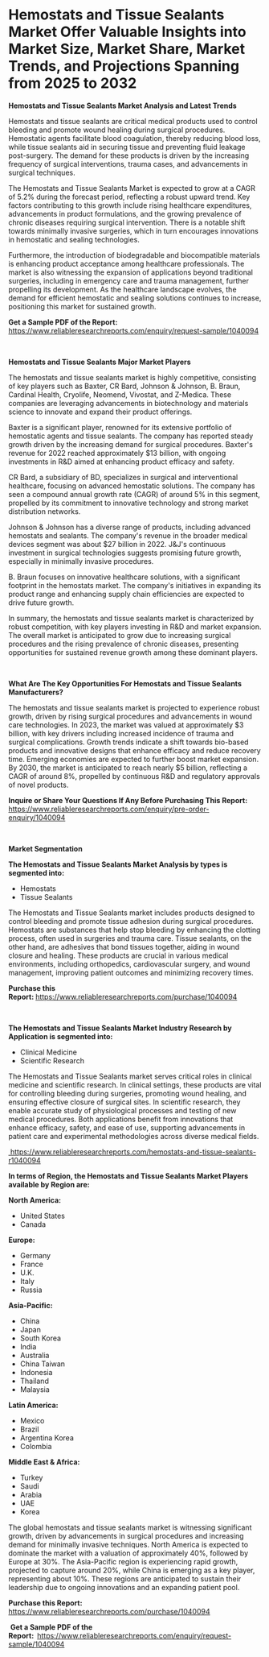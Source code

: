 <p><h1>Hemostats and Tissue Sealants Market Offer Valuable Insights into Market Size, Market Share, Market Trends, and Projections Spanning from 2025 to 2032</h1></p><p><strong>Hemostats and Tissue Sealants Market Analysis and Latest Trends</strong></p>
<p><p>Hemostats and tissue sealants are critical medical products used to control bleeding and promote wound healing during surgical procedures. Hemostatic agents facilitate blood coagulation, thereby reducing blood loss, while tissue sealants aid in securing tissue and preventing fluid leakage post-surgery. The demand for these products is driven by the increasing frequency of surgical interventions, trauma cases, and advancements in surgical techniques.</p><p>The Hemostats and Tissue Sealants Market is expected to grow at a CAGR of 5.2% during the forecast period, reflecting a robust upward trend. Key factors contributing to this growth include rising healthcare expenditures, advancements in product formulations, and the growing prevalence of chronic diseases requiring surgical intervention. There is a notable shift towards minimally invasive surgeries, which in turn encourages innovations in hemostatic and sealing technologies. </p><p>Furthermore, the introduction of biodegradable and biocompatible materials is enhancing product acceptance among healthcare professionals. The market is also witnessing the expansion of applications beyond traditional surgeries, including in emergency care and trauma management, further propelling its development. As the healthcare landscape evolves, the demand for efficient hemostatic and sealing solutions continues to increase, positioning this market for sustained growth.</p></p>
<p><strong>Get a Sample PDF of the Report:&nbsp;</strong> <a href="https://www.reliableresearchreports.com/enquiry/request-sample/1040094?utm_campaign=2030&utm_medium=2&utm_source=Github&utm_content=ia&utm_term=13042025&utm_id=hemostats-and-tissue-sealants">https://www.reliableresearchreports.com/enquiry/request-sample/1040094</a></p>
<p>&nbsp;</p>
<p><strong>Hemostats and Tissue Sealants Major Market Players</strong></p>
<p><p>The hemostats and tissue sealants market is highly competitive, consisting of key players such as Baxter, CR Bard, Johnson & Johnson, B. Braun, Cardinal Health, Cryolife, Neomend, Vivostat, and Z-Medica. These companies are leveraging advancements in biotechnology and materials science to innovate and expand their product offerings.</p><p>Baxter is a significant player, renowned for its extensive portfolio of hemostatic agents and tissue sealants. The company has reported steady growth driven by the increasing demand for surgical procedures. Baxter's revenue for 2022 reached approximately $13 billion, with ongoing investments in R&D aimed at enhancing product efficacy and safety.</p><p>CR Bard, a subsidiary of BD, specializes in surgical and interventional healthcare, focusing on advanced hemostatic solutions. The company has seen a compound annual growth rate (CAGR) of around 5% in this segment, propelled by its commitment to innovative technology and strong market distribution networks.</p><p>Johnson & Johnson has a diverse range of products, including advanced hemostats and sealants. The company's revenue in the broader medical devices segment was about $27 billion in 2022. J&J's continuous investment in surgical technologies suggests promising future growth, especially in minimally invasive procedures.</p><p>B. Braun focuses on innovative healthcare solutions, with a significant footprint in the hemostats market. The company's initiatives in expanding its product range and enhancing supply chain efficiencies are expected to drive future growth.</p><p>In summary, the hemostats and tissue sealants market is characterized by robust competition, with key players investing in R&D and market expansion. The overall market is anticipated to grow due to increasing surgical procedures and the rising prevalence of chronic diseases, presenting opportunities for sustained revenue growth among these dominant players.</p></p>
<p>&nbsp;</p>
<p><strong>What Are The Key Opportunities For Hemostats and Tissue Sealants Manufacturers?</strong></p>
<p><p>The hemostats and tissue sealants market is projected to experience robust growth, driven by rising surgical procedures and advancements in wound care technologies. In 2023, the market was valued at approximately $3 billion, with key drivers including increased incidence of trauma and surgical complications. Growth trends indicate a shift towards bio-based products and innovative designs that enhance efficacy and reduce recovery time. Emerging economies are expected to further boost market expansion. By 2030, the market is anticipated to reach nearly $5 billion, reflecting a CAGR of around 8%, propelled by continuous R&D and regulatory approvals of novel products.</p></p>
<p><strong>Inquire or Share Your Questions If Any Before Purchasing This Report:</strong> <a href="https://www.reliableresearchreports.com/enquiry/pre-order-enquiry/1040094?utm_campaign=2030&utm_medium=2&utm_source=Github&utm_content=ia&utm_term=13042025&utm_id=hemostats-and-tissue-sealants">https://www.reliableresearchreports.com/enquiry/pre-order-enquiry/1040094</a></p>
<p>&nbsp;</p>
<p><strong>Market Segmentation</strong></p>
<p><strong>The Hemostats and Tissue Sealants Market Analysis by types is segmented into:</strong></p>
<p><ul><li>Hemostats</li><li>Tissue Sealants</li></ul></p>
<p><p>The Hemostats and Tissue Sealants market includes products designed to control bleeding and promote tissue adhesion during surgical procedures. Hemostats are substances that help stop bleeding by enhancing the clotting process, often used in surgeries and trauma care. Tissue sealants, on the other hand, are adhesives that bond tissues together, aiding in wound closure and healing. These products are crucial in various medical environments, including orthopedics, cardiovascular surgery, and wound management, improving patient outcomes and minimizing recovery times.</p></p>
<p><strong>Purchase this Report:&nbsp;</strong><a href="https://www.reliableresearchreports.com/purchase/1040094?utm_campaign=2030&utm_medium=2&utm_source=Github&utm_content=ia&utm_term=13042025&utm_id=hemostats-and-tissue-sealants">https://www.reliableresearchreports.com/purchase/1040094</a></p>
<p>&nbsp;</p>
<p><strong>The Hemostats and Tissue Sealants Market Industry Research by Application is segmented into:</strong></p>
<p><ul><li>Clinical Medicine</li><li>Scientific Research</li></ul></p>
<p><p>The Hemostats and Tissue Sealants market serves critical roles in clinical medicine and scientific research. In clinical settings, these products are vital for controlling bleeding during surgeries, promoting wound healing, and ensuring effective closure of surgical sites. In scientific research, they enable accurate study of physiological processes and testing of new medical procedures. Both applications benefit from innovations that enhance efficacy, safety, and ease of use, supporting advancements in patient care and experimental methodologies across diverse medical fields.</p></p>
<p><a href="https://www.reliableresearchreports.com/hemostats-and-tissue-sealants-r1040094?utm_campaign=2030&utm_medium=2&utm_source=Github&utm_content=ia&utm_term=13042025&utm_id=hemostats-and-tissue-sealants">&nbsp;https://www.reliableresearchreports.com/hemostats-and-tissue-sealants-r1040094</a></p>
<p><strong>In terms of Region, the Hemostats and Tissue Sealants Market Players available by Region are:</strong></p>
<p>
    <p> <strong> North America: </strong>
        <ul>
            <li>United States</li>
            <li>Canada</li>
        </ul>
        </p> 
    <p> <strong> Europe: </strong>
        <ul>
            <li>Germany</li>
            <li>France</li>
            <li>U.K.</li>
            <li>Italy</li>
            <li>Russia</li>
        </ul>
        </p> 
    <p> <strong> Asia-Pacific: </strong>
        <ul>
            <li>China</li>
            <li>Japan</li>
            <li>South Korea</li>
            <li>India</li>
            <li>Australia</li>
            <li>China Taiwan</li>
            <li>Indonesia</li>
            <li>Thailand</li>
            <li>Malaysia</li>
        </ul>
        </p> 
    <p> <strong> Latin America: </strong>
        <ul>
            <li>Mexico</li>
            <li>Brazil</li>
            <li>Argentina Korea</li>
            <li>Colombia</li>
        </ul>
        </p> 
    <p> <strong> Middle East & Africa: </strong>
        <ul>
            <li>Turkey</li>
            <li>Saudi</li>
            <li>Arabia</li>
            <li>UAE</li>
            <li>Korea</li>
        </ul>
    </p>
    </p>
<p><p>The global hemostats and tissue sealants market is witnessing significant growth, driven by advancements in surgical procedures and increasing demand for minimally invasive techniques. North America is expected to dominate the market with a valuation of approximately 40%, followed by Europe at 30%. The Asia-Pacific region is experiencing rapid growth, projected to capture around 20%, while China is emerging as a key player, representing about 10%. These regions are anticipated to sustain their leadership due to ongoing innovations and an expanding patient pool.</p></p>
<p><strong>Purchase this Report: </strong><a href="https://www.reliableresearchreports.com/purchase/1040094?utm_campaign=2030&utm_medium=2&utm_source=Github&utm_content=ia&utm_term=13042025&utm_id=hemostats-and-tissue-sealants">https://www.reliableresearchreports.com/purchase/1040094</a></p>
<p>&nbsp;<strong>Get a Sample PDF of the Report:&nbsp;&nbsp;</strong><a href="https://www.reliableresearchreports.com/enquiry/request-sample/1040094?utm_campaign=2030&utm_medium=2&utm_source=Github&utm_content=ia&utm_term=13042025&utm_id=hemostats-and-tissue-sealants">https://www.reliableresearchreports.com/enquiry/request-sample/1040094</a></p>
<p><strong></strong></p>
<p><p></p><p></p><p></p></p>